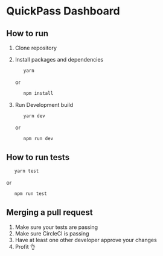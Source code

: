 # QuickPass Dashboard

## How to run
1. Clone repository
2. Install packages and dependencies
   ```bash
      yarn
   ```

   or

   ```bash
      npm install
   ```
3. Run Development build
   ```bash
      yarn dev
   ```

   or

   ```bash
      npm run dev
   ```

## How to run tests
   ```bash
      yarn test
   ```

   or

   ```bash
      npm run test
   ``` 

## Merging a pull request
1. Make sure your tests are passing
2. Make sure CircleCI is passing
3. Have at least one other developer approve your changes
4. Profit 👌